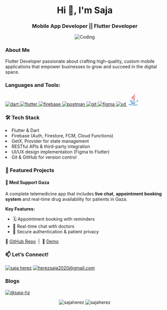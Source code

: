 <h1 align="center">Hi 👋, I'm Saja</h1>
<h3 align="center">Mobile App Developer || Flutter Developer 
</h3>
<p align="center"><img alt="Coding" width="400" src="https://mir-s3-cdn-cf.behance.net/project_modules/disp/601014116770475.6068beff4640a.gif"><p/>
<h3 align="left">About Me 
</h3>
 <p>
  Flutter Developer passionate about crafting high-quality, custom mobile applications that empower businesses to grow and succeed in the digital space.
 </p>
<h3 align="left">Languages and Tools:</h3>
<p align="left">
<a href="https://dart.dev" target="_blank" rel="noreferrer"> <img src="https://www.vectorlogo.zone/logos/dartlang/dartlang-icon.svg" alt="dart" width="50" height="50"/> </a>
<a href="https://flutter.dev" target="_blank" rel="noreferrer"> <img src="https://www.vectorlogo.zone/logos/flutterio/flutterio-icon.svg" alt="flutter" width="50" height="50"/> </a>
<a href="https://firebase.google.com/" target="_blank" rel="noreferrer"> <img src="https://www.vectorlogo.zone/logos/firebase/firebase-icon.svg" alt="firebase" width="40" height="40"/> </a> 
<a href="https://postman.com" target="_blank" rel="noreferrer"> <img src="https://www.vectorlogo.zone/logos/getpostman/getpostman-icon.svg" alt="postman" width="40" height="40"/> </a> 
<a href="https://git-scm.com/" target="_blank" rel="noreferrer"> <img src="https://www.vectorlogo.zone/logos/git-scm/git-scm-icon.svg" alt="git" width="40" height="40"/> </a> 
<a href="https://www.figma.com/" target="_blank" rel="noreferrer"> <img src="https://www.vectorlogo.zone/logos/figma/figma-icon.svg" alt="figma" width="40" height="40"/> </a>
<a href="https://www.adobe.com/products/xd.html" target="_blank" rel="noreferrer"> <img src="https://cdn.worldvectorlogo.com/logos/adobe-xd-2.svg" alt="xd" width="40" height="40"/> </a>
<a href="https://www.java.com" target="_blank" rel="noreferrer"> <img src="https://raw.githubusercontent.com/devicons/devicon/master/icons/java/java-original.svg" alt="java" width="40" height="40"/> </a>
 </p>
 <h3 align="left" >🛠️ Tech Stack</h3>
 <p align="left">
<li>Flutter & Dart</li>
<li>Firebase (Auth, Firestore, FCM, Cloud Functions)</li>
<li>GetX, Provider for state management</li>
<li>RESTful APIs & third-party integration</li>
<li>UI/UX design implementation (Figma to Flutter)</li>
<li>Git & GitHub for version control</li>
 </p>
<h3>📱 Featured Projects</h3>

<div align="left">
  <h4>💬 <strong>Med Support Gaza</strong></h4>
  <p>
    A complete telemedicine app that includes <strong>live chat</strong>, 
    <strong>appointment booking system</strong> and real-time drug availability for patients in Gaza.
  </p>

  <p><strong>Key Features:</strong></p>
  <ul>
    <li>🗓️ Appointment booking with reminders</li>
    <li>💬 Real-time chat with doctors</li>
    <li>🔐 Secure authentication & patient privacy</li>
  </ul>

  <p>
    🔗 <a href="https://github.com/SajaHerez/med_support_gaza?tab=readme-ov-file">GitHub Repo</a> &nbsp;|&nbsp;
    📱 <a href="https://drive.google.com/file/d/1gKQmCMkvGNDToCj_pEznZVvZ5ZmImWwk/view">Demo</a>
  </p>
</div>
<h3 align="left" >📫 Let’s Connect!</h3>
<a href="https://www.linkedin.com/in/saja-herez-b27819216" target="blank"><img align="center" src="https://img.shields.io/badge/LinkedIn-0077B5?style=for-the-badge&logo=linkedin&logoColor=white" alt="saja herez" /></a>
<a href="mailto:herezsaja2020@gmail.com" target="blank">
  <img align="center" src="https://img.shields.io/badge/Gmail-D14836?style=for-the-badge&logo=gmail&logoColor=white" alt="herezsaja2020@gmail.com" />
</a>
<h3 align="left">Blogs</h3>
<p align="left">
<a href="https://medium.com/@saja-hz" target="blank"><img align="center" src="https://img.shields.io/badge/Medium-12100E?style=for-the-badge&logo=medium&logoColor=white" alt="@saja-hz" /></a>
</p>
<div>
<p align="center">
 <img height="180em" src="https://github-readme-streak-stats.herokuapp.com/?user=sajaherez&theme=dracula" alt="sajaherez" />
  <img height="180em" src="https://github-readme-stats.vercel.app/api/top-langs/?username=sajaherez&layout=compact&theme=dracula" alt="sajaherez" />
</p> 
</div>
